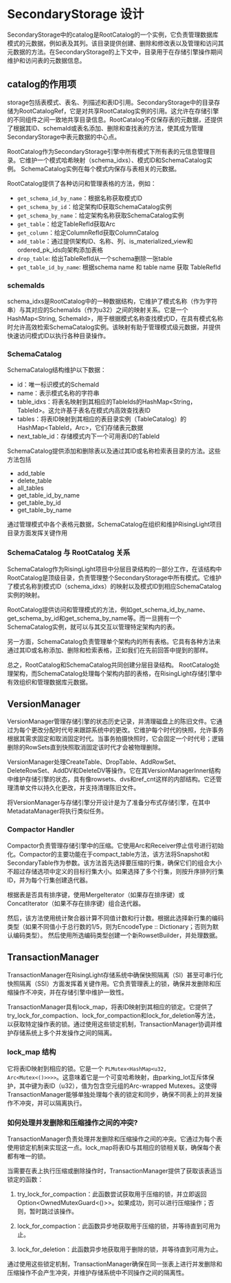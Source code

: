 # SecondaryStorage 设计

SecondaryStorage中的catalog是RootCatalog的一个实例，它负责管理数据库模式的元数据，例如表及其列。该目录提供创建、删除和修改表以及管理和访问其元数据的方法。在SecondaryStorage的上下文中，目录用于在存储引擎操作期间维护和访问表的元数据信息。

## catalog的作用项

storage包括表模式、表名、列描述和表ID引用。SecondaryStorage中的目录存储为RootCatalogRef，它是对共享RootCatalog实例的引用。这允许在存储引擎的不同组件之间一致地共享目录信息。RootCatalog不仅保存表的元数据，还提供了根据其ID、schemaId或表名添加、删除和查找表的方法，使其成为管理SecondaryStorage中表元数据的中心点。

RootCatalog作为SecondaryStorage引擎中所有模式下所有表的元信息管理目录。它维护一个模式哈希映射（schema_idxs）、模式ID和SchemaCatalog实例。
SchemaCatalog实例在每个模式内保存与表相关的元数据。

RootCatalog提供了各种访问和管理表格的方法，例如：
- `get_schema_id_by_name`：根据名称获取模式ID
- `get_schema_by_id`：给定架构ID获取SchemaCatalog实例
- `get_schema_by_name`：给定架构名称获取SchemaCatalog实例
- `get_table`：给定TableRefId获取Arc<TableCatalog>
- `get_column`：给定ColumnRefId获取ColumnCatalog
- `add_table`：通过提供架构ID、名称、列、is_materialized_view和ordered_pk_ids向架构添加表格
- `drop_table`: 给出TableRefId从一个schema删除一张table
- `get_table_id_by_name`: 根据schema name 和 table name 获取 TableRefId

### schemaIds

schema_idxs是RootCatalog中的一种数据结构，它维护了模式名称（作为字符串）与其对应的SchemaIds（作为u32）之间的映射关系。它是一个HashMap<String, SchemaId>，用于根据模式名称查找模式ID，在具有模式名称时允许高效检索SchemaCatalog实例。该映射有助于管理模式级元数据，并提供快速访问模式ID以执行各种目录操作。

### SchemaCatalog

SchemaCatalog结构维护以下数据：
- id：唯一标识模式的SchemaId
- name：表示模式名称的字符串
- table_idxs：将表名映射到其相应的TableIds的HashMap<String，TableId>。这允许基于表名在模式内高效查找表ID
- tables：将表ID映射到其相应的表目录实例（TableCatalog）的HashMap<TableId，Arc<TableCatalog>>，它们存储表元数据
- next_table_id：存储模式内下一个可用表ID的TableId

SchemaCatalog提供添加和删除表以及通过其ID或名称检索表目录的方法。这些方法包括
- add_table
- delete_table
- all_tables
- get_table_id_by_name
- get_table_by_id
- get_table_by_name

通过管理模式中各个表格元数据，SchemaCatalog在组织和维护RisingLight项目目录方面发挥关键作用

### SchemaCatalog 与 RootCatalog 关系

SchemaCatalog作为RisingLight项目中分层目录结构的一部分工作，在该结构中RootCatalog是顶级目录，负责管理整个SecondaryStorage中所有模式。它维护了模式名称到模式ID（schema_idxs）的映射以及模式ID到相应SchemaCatalog实例的映射。

RootCatalog提供访问和管理模式的方法，例如get_schema_id_by_name、get_schema_by_id和get_schema_by_name等。而一旦拥有一个SchemaCatalog实例，就可以与其交互以管理特定架构内的表。

另一方面，SchemaCatalog负责管理单个架构内的所有表格。它具有各种方法来通过其ID或名称添加、删除和检索表格，正如我们在先前回答中提到的那样。

总之，RootCatalog和SchemaCatalog共同创建分层目录结构。 RootCatalog处理架构，而SchemaCatalog处理每个架构内部的表格，在RisingLight存储引擎中有效组织和管理数据库元数据。

## VersionManager

VersionManager管理存储引擎的状态历史记录，并清理磁盘上的陈旧文件。它通过为每个更改分配时代号来跟踪系统中的更改。它维护每个时代的快照，允许事务根据其需求固定和取消固定时代。当事务拍摄快照时，它会固定一个时代号；逻辑删除的RowSets直到快照取消固定该时代才会被物理删除。

VersionManager处理CreateTable、DropTable、AddRowSet、DeleteRowSet、AddDV和DeleteDV等操作。它在其VersionManagerInner结构中维护存储引擎的状态，具有像rowsets、dvs和ref_cnt这样的内部结构。它还管理清单文件以持久化更改，并支持清理陈旧文件。

将VersionManager与存储引擎分开设计是为了准备分布式存储引擎，在其中MetadataManager将执行类似任务。

### Compactor Handler

Compactor负责管理存储引擎中的压缩。它使用Arc<SecondaryStorage>和Receiver停止信号进行初始化。Compactor的主要功能在于compact_table方法，该方法将Snapshot和SecondaryTable作为参数。该方法首先选择要压缩的行集，确保它们的组合大小不超过存储选项中定义的目标行集大小。如果选择了多个行集，则按升序排列行集ID，并为每个行集创建迭代器。

根据表是否具有排序键，使用MergeIterator（如果存在排序键）或ConcatIterator（如果不存在排序键）组合迭代器。

然后，该方法使用统计聚合器计算不同值计数和行计数。根据此选择新行集的编码类型（如果不同值小于总行数的1/5，则为EncodeType :: Dictionary；否则为默认编码类型）。
然后使用所选编码类型创建一个新RowsetBuilder，并处理数据。

## TransactionManager

TransactionManager在RisingLight存储系统中确保快照隔离（SI）甚至可串行化快照隔离（SSI）方面发挥着关键作用。它负责管理表上的锁，确保并发删除和压缩操作不冲突，并在存储引擎中维护一致性。

TransactionManager具有lock_map，将表ID映射到其相应的锁定。它提供了try_lock_for_compaction、lock_for_compaction和lock_for_deletion等方法，以获取特定操作表的锁。通过使用这些锁定机制，TransactionManager协调并维护存储系统上多个并发操作之间的隔离。

### lock_map 结构

它将表ID映射到相应的锁。它是一个 `PLMutex<HashMap<u32, Arc<Mutex<()>>>>`。这意味着它是一个可变哈希映射，由parking_lot互斥体保护，其中键为表ID（u32），值为包含空元组的Arc-wrapped Mutexes。这使得TransactionManager能够单独处理每个表的锁定和同步，确保不同表上的并发操作不冲突，并可以隔离执行。

### 如何处理并发删除和压缩操作之间的冲突?

TransactionManager负责处理并发删除和压缩操作之间的冲突。它通过为每个表使用锁定机制来实现这一点。lock_map将表ID与其相应的锁相关联，确保每个表都有唯一的锁。

当需要在表上执行压缩或删除操作时，TransactionManager提供了获取该表适当锁定的函数：
1. try_lock_for_compaction：此函数尝试获取用于压缩的锁，并立即返回Option<OwnedMutexGuard<()>>。如果成功，则可以进行压缩操作；否则，暂时跳过该操作。

2. lock_for_compaction：此函数异步地获取用于压缩的锁，并等待直到可用为止。

3. lock_for_deletion：此函数异步地获取用于删除的锁，并等待直到可用为止。

通过使用这些锁定机制，TransactionManager确保在同一张表上进行并发删除和压缩操作不会产生冲突，并维护存储系统中不同操作之间的隔离性。

